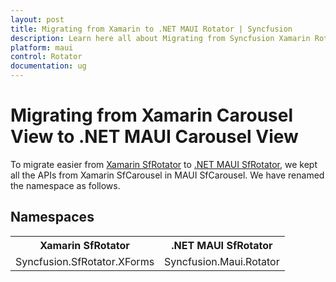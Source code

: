 ```yaml
---
layout: post
title: Migrating from Xamarin to .NET MAUI Rotator | Syncfusion 
description: Learn here all about Migrating from Syncfusion Xamarin Rotator to Syncfusion .NET MAUI Rotator control and more.
platform: maui
control: Rotator
documentation: ug
---  
```


# Migrating from Xamarin Carousel View to .NET MAUI Carousel View 

To migrate easier from [Xamarin SfRotator](link) to [.NET MAUI SfRotator](link), we kept all the APIs from Xamarin SfCarousel in MAUI SfCarousel. We have renamed the namespace as follows.

## Namespaces 

<table>
<tr>
<th>Xamarin SfRotator</th>
<th>.NET MAUI SfRotator</th></tr>
<tr>
<td>Syncfusion.SfRotator.XForms</td>
<td>Syncfusion.Maui.Rotator</td></tr>
</table>
